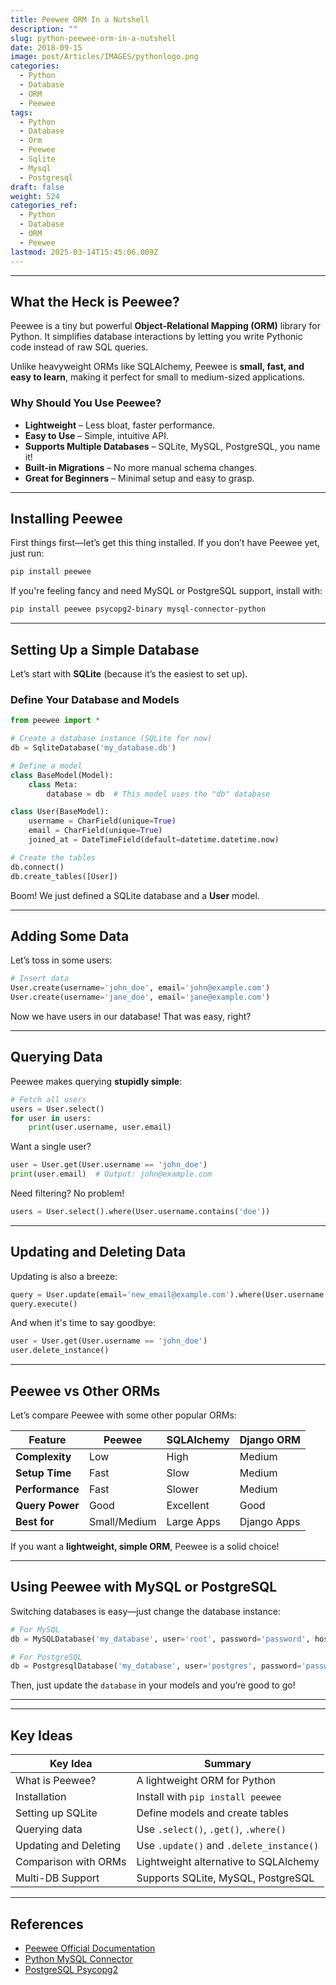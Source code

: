 ```yaml
---
title: Peewee ORM In a Nutshell
description: ""
slug: python-peewee-orm-in-a-nutshell
date: 2018-09-15
image: post/Articles/IMAGES/pythonlogo.png
categories:
  - Python
  - Database
  - ORM
  - Peewee
tags:
  - Python
  - Database
  - Orm
  - Peewee
  - Sqlite
  - Mysql
  - Postgresql
draft: false
weight: 524
categories_ref:
  - Python
  - Database
  - ORM
  - Peewee
lastmod: 2025-03-14T15:45:06.009Z
---
```

<!-- 
# Python Peewee ORM In a Nutshell

Ah, ORMs. You either love 'em or you hate 'em. But let's be real—nobody loves writing raw SQL all day. So, enter **Peewee**! It's like SQLAlchemy’s chill younger sibling—lightweight, simple, and doesn’t make you question your life choices.

Let’s dive into this bad boy and see what makes it tick! -->

***

## What the Heck is Peewee?

Peewee is a tiny but powerful **Object-Relational Mapping (ORM)** library for Python. It simplifies database interactions by letting you write Pythonic code instead of raw SQL queries.

Unlike heavyweight ORMs like SQLAlchemy, Peewee is **small, fast, and easy to learn**, making it perfect for small to medium-sized applications.

### Why Should You Use Peewee?

* **Lightweight** – Less bloat, faster performance.
* **Easy to Use** – Simple, intuitive API.
* **Supports Multiple Databases** – SQLite, MySQL, PostgreSQL, you name it!
* **Built-in Migrations** – No more manual schema changes.
* **Great for Beginners** – Minimal setup and easy to grasp.

***

## Installing Peewee

First things first—let’s get this thing installed. If you don’t have Peewee yet, just run:

```bash
pip install peewee
```

If you're feeling fancy and need MySQL or PostgreSQL support, install with:

```bash
pip install peewee psycopg2-binary mysql-connector-python
```

***

## Setting Up a Simple Database

Let’s start with **SQLite** (because it’s the easiest to set up).

### Define Your Database and Models

```python
from peewee import *

# Create a database instance (SQLite for now)
db = SqliteDatabase('my_database.db')

# Define a model
class BaseModel(Model):
    class Meta:
        database = db  # This model uses the "db" database

class User(BaseModel):
    username = CharField(unique=True)
    email = CharField(unique=True)
    joined_at = DateTimeField(default=datetime.datetime.now)

# Create the tables
db.connect()
db.create_tables([User])
```

Boom! We just defined a SQLite database and a **User** model.

***

## Adding Some Data

Let’s toss in some users:

```python
# Insert data
User.create(username='john_doe', email='john@example.com')
User.create(username='jane_doe', email='jane@example.com')
```

Now we have users in our database! That was easy, right?

***

## Querying Data

Peewee makes querying **stupidly simple**:

```python
# Fetch all users
users = User.select()
for user in users:
    print(user.username, user.email)
```

Want a single user?

```python
user = User.get(User.username == 'john_doe')
print(user.email)  # Output: john@example.com
```

Need filtering? No problem!

```python
users = User.select().where(User.username.contains('doe'))
```

***

## Updating and Deleting Data

Updating is also a breeze:

```python
query = User.update(email='new_email@example.com').where(User.username == 'john_doe')
query.execute()
```

And when it's time to say goodbye:

```python
user = User.get(User.username == 'john_doe')
user.delete_instance()
```

***

## Peewee vs Other ORMs

Let’s compare Peewee with some other popular ORMs:

| Feature         | Peewee       | SQLAlchemy | Django ORM  |
| --------------- | ------------ | ---------- | ----------- |
| **Complexity**  | Low          | High       | Medium      |
| **Setup Time**  | Fast         | Slow       | Medium      |
| **Performance** | Fast         | Slower     | Medium      |
| **Query Power** | Good         | Excellent  | Good        |
| **Best for**    | Small/Medium | Large Apps | Django Apps |

If you want a **lightweight, simple ORM**, Peewee is a solid choice!

***

## Using Peewee with MySQL or PostgreSQL

Switching databases is easy—just change the database instance:

```python
# For MySQL
db = MySQLDatabase('my_database', user='root', password='password', host='localhost')

# For PostgreSQL
db = PostgresqlDatabase('my_database', user='postgres', password='password', host='localhost')
```

Then, just update the `database` in your models and you’re good to go!

***

<!-- ## Conclusion

Peewee is an awesome, lightweight ORM that makes working with databases **way easier** than raw SQL. It’s perfect for small to medium-sized projects, and its simple syntax makes it a joy to use.

So, if you’re tired of writing SQL queries by hand but don’t want the overhead of SQLAlchemy, **give Peewee a shot!**

Happy coding! 🚀 -->

***

## Key Ideas

| Key Idea              | Summary                                  |
| --------------------- | ---------------------------------------- |
| What is Peewee?       | A lightweight ORM for Python             |
| Installation          | Install with `pip install peewee`        |
| Setting up SQLite     | Define models and create tables          |
| Querying data         | Use `.select()`, `.get()`, `.where()`    |
| Updating and Deleting | Use `.update()` and `.delete_instance()` |
| Comparison with ORMs  | Lightweight alternative to SQLAlchemy    |
| Multi-DB Support      | Supports SQLite, MySQL, PostgreSQL       |

***

## References

* [Peewee Official Documentation](https://peewee.readthedocs.io/)
* [Python MySQL Connector](https://dev.mysql.com/doc/connector-python/en/)
* [PostgreSQL Psycopg2](https://www.psycopg.org/docs/)
